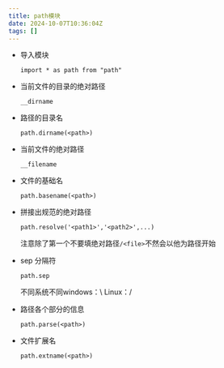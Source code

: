 ```yaml
---
title: path模块
date: 2024-10-07T10:36:04Z
tags: []
---
```


* 导入模块

  ```node
  import * as path from "path"
  ```

* 当前文件的目录的绝对路径

  ```node
  __dirname
  ```

* 路径的目录名

  ```node
  path.dirname(<path>)
  ```

* 当前文件的绝对路径

  ```node
  __filename
  ```

* 文件的基础名

  ```node
  path.basename(<path>)
  ```

* 拼接出规范的绝对路径

  ```node
  path.resolve('<path1>','<path2>',...)
  ```

  注意除了第一个不要填绝对路径`/<file>`​不然会以他为路径开始
* sep 分隔符

  ```node
  path.sep
  ```

  不同系统不同windows：\ Linux：/
* 路径各个部分的信息

  ```node
  path.parse(<path>)
  ```

* 文件扩展名

  ```node
  path.extname(<path>)
  ```
